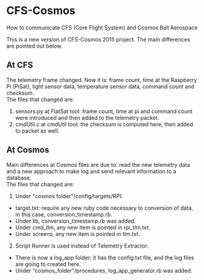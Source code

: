 # CFS-Cosmos
How to communicate CFS (Core Flight System) and Cosmos Ball Aerospace

This is a new version of CFS-Cosmos 2015 project. The main differences are pointed out below.

## At CFS
The telemetry frame changed. Now it is: frame count, time at the Raspberry Pi (PiSat), light sensor data, temperature sensor data, command count and checksum. <br />
The files that changed are:<br />
  1. sensors.py at FlatSat tool: frame count, time at pi and command count were introduced and then added to the telemetry packet.
  2. cmdUtil.c at cmdUtil tool: the checksum is computed here, then added to packet as well.

## At Cosmos
Main differences at Cosmos files are due to: read the new telemetry data and a new approach to make log and send relevant information to a database.<br />
The files that changed are:<br />
  1. Under "cosmos folder"/config/targets/RPI:
   * target.txt: require any new ruby code necessary to conversion of data, in this case, conversion_timestamp.rb.
   * Under lib, conversion_timestamp.rb was added.
   * Under cmd_tlm, any new item is pointed in rpi_tlm.txt. 
   * Under screens, any new item is pointed in tlm.txt.
  2. Script Runner is used instead of Telemetry Extractor:
   * There is now a log_app folder: it has the config.txt file, and the log files are going to created here.
   * Under "cosmos_folder"/procedures, log_app_generator.rb was added.
